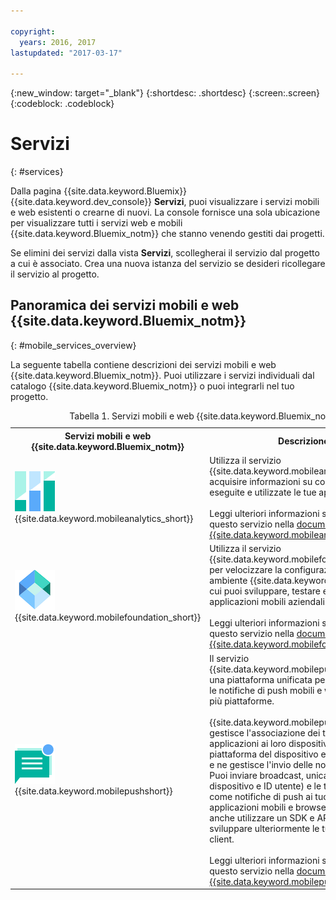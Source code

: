 ```yaml
---

copyright:
  years: 2016, 2017
lastupdated: "2017-03-17"

---
```

{:new_window: target="_blank"}
{:shortdesc: .shortdesc}
{:screen:.screen}
{:codeblock: .codeblock}

# Servizi
{: #services}

Dalla pagina {{site.data.keyword.Bluemix}} {{site.data.keyword.dev_console}} **Servizi**, puoi visualizzare i servizi mobili e web esistenti o crearne di nuovi. La console fornisce una sola ubicazione per visualizzare tutti i servizi web e mobili {{site.data.keyword.Bluemix_notm}} che stanno venendo gestiti dai progetti.  

Se elimini dei servizi dalla vista **Servizi**, scollegherai il servizio dal progetto a cui è associato. Crea una nuova istanza del servizio se desideri ricollegare il servizio al progetto.

## Panoramica dei servizi mobili e web {{site.data.keyword.Bluemix_notm}}
{: #mobile_services_overview}

La seguente tabella contiene descrizioni dei servizi mobili e web {{site.data.keyword.Bluemix_notm}}. Puoi utilizzare i servizi individuali dal catalogo {{site.data.keyword.Bluemix_notm}} o puoi integrarli nel tuo progetto.

<table summary="Questa tabella illustra i servizi web e mobili {{site.data.keyword.Bluemix_notm}} e fornisce i link alla documentazione del servizio">
<caption>Tabella 1. Servizi mobili e web {{site.data.keyword.Bluemix_notm}}</caption>
<th>Servizi mobili e web {{site.data.keyword.Bluemix_notm}}</th>
<th>Descrizione</th>
<tr>
<td> <img src="images/mobile_analytics_icon.png" alt="{{site.data.keyword.mobileanalytics_short}} icon"><br/>{{site.data.keyword.mobileanalytics_short}}</td>
<td valign="top">Utilizza il servizio {{site.data.keyword.mobileanalytics_full}} per acquisire informazioni su come vengono eseguite e utilizzate le tue applicazioni mobili.<br/><br/>
Leggi ulteriori informazioni sull'utilizzo di questo servizio nella <a href="/docs/services/mobileanalytics/index.html" alt="{{site.data.keyword.mobileanalytics_short}} documentation link">documentazione {{site.data.keyword.mobileanalytics_short}}</a>.
</td>
</tr>
<tr>
<td><img src="images/MFPFoundation_icon.png" alt="{{site.data.keyword.mobilefoundation_short}} service icon"><br/> {{site.data.keyword.mobilefoundation_short}}</td>
<td valign="top">Utilizza il servizio {{site.data.keyword.mobilefoundation_long}} per velocizzare la configurazione di un ambiente {{site.data.keyword.mfp_full}} da cui puoi sviluppare, testare e operare applicazioni mobili aziendali.<br/><br/>
Leggi ulteriori informazioni sull'utilizzo di questo servizio nella <a href="/docs/services/mobilefoundation/index.html" alt="{{site.data.keyword.mobilefoundation_short}} documentation link">documentazione {{site.data.keyword.mobilefoundation_short}}</a>.</td>
</tr>
<tr>
<!--
<td><img src="images/mqa_icon.png" alt="{{site.data.keyword.mqa}} service icon"><br/>{{site.data.keyword.mqa}}</td>
<td valign="top">Use the {{site.data.keyword.mqafull}} service to discover and set up mobile quality services for your apps. You can view high-level quality metrics for your mobile apps to get a quick understanding of the issues for apps that you are working on. These metrics include information for crashes, bugs, user feedback, and user sentiment. By viewing this information for your apps, you can determine whether to investigate specific issues further.<br/><br/>
Read more about operating this service in the <a href="/docs/services/MobileQualityAssurance/index.html" alt="{{site.data.keyword.mqa}} documentation link">{{site.data.keyword.mqa}} documentation</a>.</td>
-->
</tr>
<tr>
<td><img src="images/push_icon.png" alt="{{site.data.keyword.mobilepushshort}} service icon"><br/>{{site.data.keyword.mobilepushshort}}</td>
<td valign="top">Il servizio {{site.data.keyword.mobilepushfull}} fornisce una piattaforma unificata per inviare e gestire le notifiche di push mobili e web destinate a più piattaforme.
<br/><br/>
{{site.data.keyword.mobilepushshort}} gestisce l'associazione dei tuoi utenti delle applicazioni ai loro dispositivi, alla loro piattaforma del dispositivo e ai browser web e ne gestisce l'invio delle notifiche di push. Puoi inviare broadcast, unicast (basati su ID dispositivo e ID utente) e le tag (o argomenti) come notifiche di push ai tuoi utenti delle applicazioni mobili e browser web. Puoi anche utilizzare un SDK e API REST per sviluppare ulteriormente le tue applicazioni client.
<br/><br/>
Leggi ulteriori informazioni sull'utilizzo di questo servizio nella <a href="/docs/services/mobilepush/index.html" alt="{{site.data.keyword.mobilepushshort}} documentation link">documentazione {{site.data.keyword.mobilepushshort}}</a>.</td>
</table>
